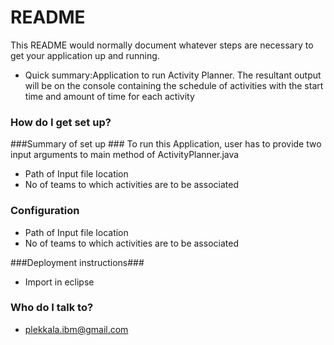 # README #

This README would normally document whatever steps are necessary to get your application up and running.

* Quick summary:Application to run Activity Planner. The resultant output will be on the console containing the schedule of activities with the start time and amount of time for each activity

### How do I get set up? ###

###Summary of set up ### 
To run this Application, user has to provide two input arguments to main method of ActivityPlanner.java 
* Path of Input file location
* No of teams to which activities are to be associated
### Configuration ###
* Path of Input file location
* No of teams to which activities are to be associated

###Deployment instructions###
* Import in eclipse


### Who do I talk to? ###

* plekkala.ibm@gmail.com